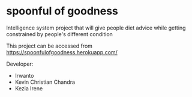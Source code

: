 # spoonful of goodness

Intelligence system project that will give people diet advice while getting constrained by people's different condition

This project can be accessed from https://spoonfulofgoodness.herokuapp.com/

Developer:
- Irwanto
- Kevin Christian Chandra
- Kezia Irene